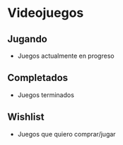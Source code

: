 # Videojuegos

## Jugando
- Juegos actualmente en progreso

## Completados
- Juegos terminados

## Wishlist
- Juegos que quiero comprar/jugar
